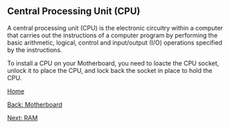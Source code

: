 ## Central Processing Unit (CPU)
A central processing unit (CPU) is the electronic circuitry within a computer that carries out the instructions of a computer program by performing the basic arithmetic, logical, control and 
input/output (I/O) operations specified by the instructions.

To install a CPU on your Motherboard, you need to loacte the CPU socket, unlock it to place the CPU, and lock back the socket in place to hold the CPU.

[Home](README.md)

[Back: Motherboard](Motherboard.md)

[Next: RAM](RAM.md)

